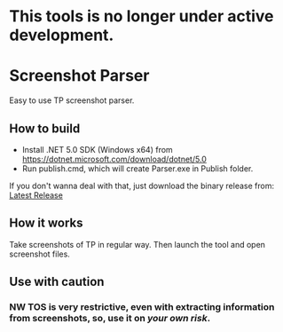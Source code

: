 # This tools is no longer under active development. 

# Screenshot Parser
Easy to use TP screenshot parser.

## How to build
- Install .NET 5.0 SDK (Windows x64) from https://dotnet.microsoft.com/download/dotnet/5.0
- Run publish.cmd, which will create Parser.exe in Publish folder.

If you don't wanna deal with that, just download the binary release from: [Latest Release](https://github.com/adainrivers/nw-tradingpost-price-extractor/releases/tag/0.1.9)

## How it works

Take screenshots of TP in regular way. Then launch the tool and open screenshot files. 

## Use with caution

### NW TOS is very restrictive, even with extracting information from screenshots, so, use it on _**your own risk**_.
